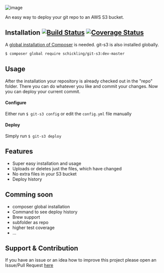 ![image](http://i.imagebanana.com/img/sgfs0rmr/Gits3.jpg)

An easy way to deploy your git repo to an AWS S3 bucket.

## Installation [![Build Status](https://travis-ci.org/schickling/git-s3.png)](https://travis-ci.org/schickling/git-s3) [![Coverage Status](https://coveralls.io/repos/schickling/git-s3/badge.png?branch=master)](https://coveralls.io/r/schickling/git-s3?branch=master)
A [global installation of Composer](https://github.com/schickling/git-s3/blob/master/docs/COMPOSER.md) is needed. git-s3 is also installed globally.
```sh
$ composer global require schickling/git-s3:dev-master
```

## Usage
After the installation your repository is already checked out in the "repo" folder. There you can do whatever you like and commit your changes. Now you can deploy your current commit.

#### Configure
Either run `$ git-s3 config` or edit the `config.yml` file manually

#### Deploy
Simply run `$ git-s3 deploy`

## Features
* Super easy installation and usage
* Uploads or deletes just the files, which have changed
* No extra files in your S3 bucket
* Deploy history

## Comming soon
* composer global installation
* Command to see deploy history
* Brew support
* subfolder as repo
* higher test coverage
* ...

## Support & Contribution
If you have an issue or an idea how to improve this project please open an Issue/Pull Request [here](https://github.com/schickling/git-s3/issues)
